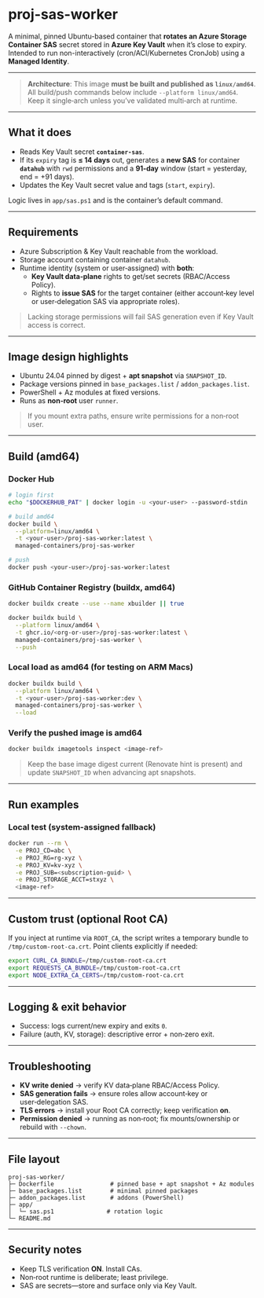 # proj-sas-worker

A minimal, pinned Ubuntu-based container that **rotates an Azure Storage Container SAS** secret stored in **Azure Key Vault** when it’s close to expiry. Intended to run non-interactively (cron/ACI/Kubernetes CronJob) using a **Managed Identity**.

---

> **Architecture**: This image **must be built and published as `linux/amd64`**. All build/push commands below include `--platform linux/amd64`. Keep it single‑arch unless you’ve validated multi‑arch at runtime.

---

## What it does

- Reads Key Vault secret **`container-sas`**.
- If its `expiry` tag is **≤ 14 days** out, generates a **new SAS** for container **`datahub`** with `rwd` permissions and a **91‑day** window (start = yesterday, end = +91 days).
- Updates the Key Vault secret value and tags (`start`, `expiry`).

Logic lives in `app/sas.ps1` and is the container’s default command.

---

## Requirements

- Azure Subscription & Key Vault reachable from the workload.
- Storage account containing container `datahub`.
- Runtime identity (system or user‑assigned) with **both**:
  - **Key Vault data‑plane** rights to get/set secrets (RBAC/Access Policy).
  - Rights to **issue SAS** for the target container (either account‑key level or user‑delegation SAS via appropriate roles).

> Lacking storage permissions will fail SAS generation even if Key Vault access is correct.

---

## Image design highlights

- Ubuntu 24.04 pinned by digest + **apt snapshot** via `SNAPSHOT_ID`.
- Package versions pinned in `base_packages.list` / `addon_packages.list`.
- PowerShell + Az modules at fixed versions.
- Runs as **non‑root** user `runner`.

> If you mount extra paths, ensure write permissions for a non‑root user.

---

## Build (amd64)

### Docker Hub

```bash
# login first
echo "$DOCKERHUB_PAT" | docker login -u <your-user> --password-stdin

# build amd64
docker build \
  --platform=linux/amd64 \
  -t <your-user>/proj-sas-worker:latest \
  managed-containers/proj-sas-worker

# push
docker push <your-user>/proj-sas-worker:latest
```

### GitHub Container Registry (buildx, amd64)

```bash
docker buildx create --use --name xbuilder || true

docker buildx build \
  --platform linux/amd64 \
  -t ghcr.io/<org-or-user>/proj-sas-worker:latest \
  managed-containers/proj-sas-worker \
  --push
```

### Local load as amd64 (for testing on ARM Macs)

```bash
docker buildx build \
  --platform linux/amd64 \
  -t <your-user>/proj-sas-worker:dev \
  managed-containers/proj-sas-worker \
  --load
```

### Verify the pushed image is amd64

```bash
docker buildx imagetools inspect <image-ref>
```

> Keep the base image digest current (Renovate hint is present) and update `SNAPSHOT_ID` when advancing apt snapshots.

---

## Run examples

### Local test (system-assigned fallback)

```bash
docker run --rm \
  -e PROJ_CD=abc \
  -e PROJ_RG=rg-xyz \
  -e PROJ_KV=kv-xyz \
  -e PROJ_SUB=<subscription-guid> \
  -e PROJ_STORAGE_ACCT=stxyz \
  <image-ref>
```

---

## Custom trust (optional Root CA)

If you inject at runtime via `ROOT_CA`, the script writes a temporary bundle to `/tmp/custom-root-ca.crt`. Point clients explicitly if needed:

```bash
export CURL_CA_BUNDLE=/tmp/custom-root-ca.crt
export REQUESTS_CA_BUNDLE=/tmp/custom-root-ca.crt
export NODE_EXTRA_CA_CERTS=/tmp/custom-root-ca.crt
```

---

## Logging & exit behavior

- Success: logs current/new expiry and exits `0`.
- Failure (auth, KV, storage): descriptive error + non‑zero exit.

---

## Troubleshooting

- **KV write denied** → verify KV data‑plane RBAC/Access Policy.
- **SAS generation fails** → ensure roles allow account‑key or user‑delegation SAS.
- **TLS errors** → install your Root CA correctly; keep verification **on**.
- **Permission denied** → running as non‑root; fix mounts/ownership or rebuild with `--chown`.

---

## File layout

```
proj-sas-worker/
├─ Dockerfile                # pinned base + apt snapshot + Az modules
├─ base_packages.list        # minimal pinned packages
├─ addon_packages.list       # addons (PowerShell)
├─ app/
│  └─ sas.ps1               # rotation logic
└─ README.md
```

---

## Security notes

- Keep TLS verification **ON**. Install CAs.
- Non‑root runtime is deliberate; least privilege.
- SAS are secrets—store and surface only via Key Vault.
